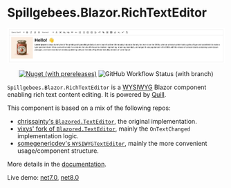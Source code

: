 # Spillgebees.Blazor.RichTextEditor

![Alt text](./assets/header.png)

<p align="center">
    <a href="https://www.nuget.org/packages/Spillgebees.Blazor.RichTextEditor"><img alt="Nuget (with prereleases)" src="https://img.shields.io/nuget/vpre/Spillgebees.Blazor.RichTextEditor?logo=nuget&style=for-the-badge"></a>
    <img alt="GitHub Workflow Status (with branch)" src="https://img.shields.io/github/actions/workflow/status/spillgebees/Blazor.RichTextEditor/build-and-test.yml?branch=main&label=build%20%26%20test&style=for-the-badge" />
</p>

`Spillgebees.Blazor.RichTextEditor` is a [WYSIWYG](https://en.wikipedia.org/wiki/WYSIWYG) Blazor component enabling rich text content editing. It is powered by [Quill](https://github.com/quilljs/quill).

This component is based on a mix of the following repos:

- [chrissainty's `Blazored.TextEditor`](https://github.com/Blazored/TextEditor), the original implementation.
- [vixys' fork of `Blazored.TextEditor`](https://github.com/Vixys/TextEditor), mainly the `OnTextChanged` implementation logic.
- [somegenericdev's `WYSIWYGTextEditor`](https://github.com/somegenericdev/WYSIWYGTextEditor), mainly the more convenient usage/component structure.


More details in the [documentation](./src/Spillgebees.Blazor.RichTextEditor/README.md).

Live demo: [net7.0](https://spillgebees.github.io/Blazor.RichTextEditor/main/net7.0/), [net8.0](https://spillgebees.github.io/Blazor.RichTextEditor/main/net8.0/)
